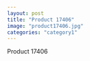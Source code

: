 ```yaml
---
layout: post
title: "Product 17406"
image: "product17406.jpg"
categories: "category1"
---
```

Product 17406
